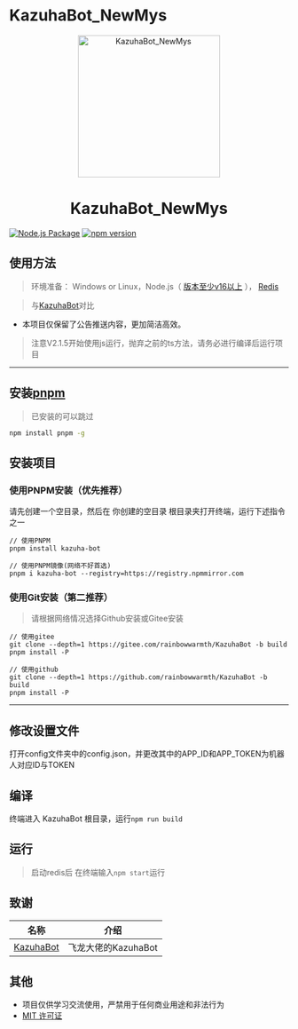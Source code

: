 # KazuhaBot_NewMys

<p align="center">
  <a href="https://github.com/rainbowwarmth/KazuhaBot_Newmys"><img src="https://upload-bbs.miyoushe.com/upload/2021/12/05/82642572/3196a8010ff14dd131d5192ba9b9743a_5729765311568100837.jpg?x-oss-process=image/resize,s_600/quality,q_80/auto-orient,0/interlace,1/format,jpg" width="256" height="256" alt="KazuhaBot_NewMys"></a>
</p>
<h1 align = "center">KazuhaBot_NewMys</h1>

[![Node.js Package](https://github.com/rainbowwarmth/KazuhaBot/actions/workflows/npm-publish-github-packages.yml/badge.svg?branch=main)](https://github.com/rainbowwarmth/KazuhaBot/actions/workflows/npm-publish-github-packages.yml)
[![npm version](https://img.shields.io/npm/v/kazuha-bot.svg)](https://www.npmjs.com/package/kazuha-bot)

## 使用方法
> 环境准备： Windows or Linux，Node.js（ [版本至少v16以上](http://nodejs.cn/download/) ）， [Redis](https://redis.io/docs/getting-started/installation/ )

> 与[KazuhaBot](https://github.com/feilongproject/KazuhaBot)对比
 * 本项目仅保留了公告推送内容，更加简洁高效。

> 注意V2.1.5开始使用js运行，抛弃之前的ts方法，请务必进行编译后运行项目

---

## 安装[pnpm](https://pnpm.io/zh/installation)

> 已安装的可以跳过

```sh
npm install pnpm -g
```

## 安装项目
### 使用PNPM安装（优先推荐）

请先创建一个空目录，然后在 你创建的空目录 根目录夹打开终端，运行下述指令之一

```
// 使用PNPM
pnpm install kazuha-bot

// 使用PNPM镜像(网络不好首选)
pnpm i kazuha-bot --registry=https://registry.npmmirror.com
```

### 使用Git安装（第二推荐）
> 请根据网络情况选择Github安装或Gitee安装

```
// 使用gitee
git clone --depth=1 https://gitee.com/rainbowwarmth/KazuhaBot -b build
pnpm install -P

// 使用github
git clone --depth=1 https://github.com/rainbowwarmth/KazuhaBot -b build
pnpm install -P
```

---

## 修改设置文件

打开config文件夹中的config.json，并更改其中的APP_ID和APP_TOKEN为机器人对应ID与TOKEN

## 编译
终端进入 KazuhaBot 根目录，运行`npm run build`

## 运行
> 启动redis后
在终端输入`npm start`运行


## 致谢

|                           名称                                                         |        介绍           |
|:-------------------------------------------------------------:|:------------------:|
|[KazuhaBot](https://github.com/feilongproject/KazuhaBot)| 飞龙大佬的KazuhaBot |

## 其他
* 项目仅供学习交流使用，严禁用于任何商业用途和非法行为
* [MIT 许可证](https://github.com/rainbowwarmth/KazuhaBot_Newmys/blob/main/LICENSE)
